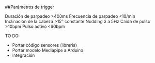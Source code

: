 ##Parámetros de trigger

Duración de parpadeo >400ms
Frecuencia de parpadeo <10/min
Inclinación de la cabeza >15° constante
Nodding 3 a 5Hz 
Caída de pulso >10bpm
Pulso activo <60bpm

TO DO:
- Portar código sensores (librería)
- Portar modelo Mediapipe a Arduino 
- Integración
